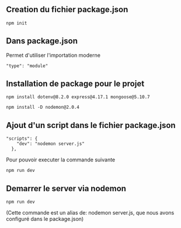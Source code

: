## Creation du fichier package.json
```shell
npm init
```

## Dans package.json
Permet d'utiliser l'importation moderne
```
"type": "module"
```

## Installation de package pour le projet
```shell
npm install dotenv@8.2.0 express@4.17.1 mongoose@5.10.7
```

```shell
npm install -D nodemon@2.0.4
```

## Ajout d'un script dans le fichier package.json

```
"scripts": {
    "dev": "nodemon server.js"
  },
```
Pour pouvoir executer la commande suivante
```shell
npm run dev
```
## Demarrer le server via nodemon
```shell
npm run dev
```
(Cette commande est un alias de: nodemon server.js, que nous avons configuré dans le package.json)
